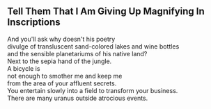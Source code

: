 Tell Them That I Am Giving Up Magnifying In Inscriptions
--------------------------------------------------------
And you'll ask why doesn't his poetry  
divulge of transluscent sand-colored lakes and wine bottles  
and the sensible planetariums of his native land?  
Next to the sepia hand of the jungle.  
A bicycle is  
not enough to smother me and keep me  
from the area of your affluent secrets.  
You entertain slowly into a field to transform your business.  
There are many uranus outside atrocious events.  
